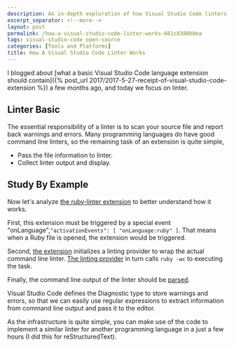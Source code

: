 ```yaml
---
description: An in-depth exploration of how Visual Studio Code linters work, using the ruby-linter extension as an example to understand the core components and event-based architecture required for implementing language linting features.
excerpt_separator: <!--more-->
layout: post
permalink: /how-a-visual-studio-code-linter-works-681c8388b0ea
tags: visual-studio-code open-source
categories: [Tools and Platforms]
title: How A Visual Studio Code Linter Works
---
```

I blogged about [what a basic Visual Studio Code language extension should contain]({% post_url 2017/2017-5-27-receipt-of-visual-studio-code-extension %}) a few months ago, and today we focus on linter.

<!--more-->

## Linter Basic

The essential responsibility of a linter is to scan your source file and report back warnings and errors. Many programming languages do have good command line linters, so the remaining task of an extension is quite simple,

- Pass the file information to linter.
- Collect linter output and display.

## Study By Example

Now let's analyze [the ruby-linter extension](https://github.com/hoovercj/vscode-ruby-linter/blob/master/package.json#L21) to better understand how it works.

First, this extension must be triggered by a special event "onLanguage",`"activationEvents": [ "onLanguage:ruby" ]`. That means when a Ruby file is opened, the extension would be triggered.

Second, [the extension](https://github.com/hoovercj/vscode-ruby-linter/blob/master/src/extension.ts#L8) initializes a linting provider to wrap the actual command line linter. [The linting provider](https://github.com/hoovercj/vscode-ruby-linter/blob/master/src/features/rubyLinter.ts#L20) in turn calls `ruby -wc` to executing the task.

Finally, the command line output of the linter should be [parsed](https://github.com/hoovercj/vscode-ruby-linter/blob/master/src/features/rubyLinter.ts#L28).

Visual Studio Code defines the Diagnostic type to store warnings and errors, so that we can easily use regular expressions to extract information from command line output and pass it to the editor.

As the infrastructure is quite simple, you can make use of the code to implement a similar linter for another programming language in a just a few hours (I did this for reStructuredText).
